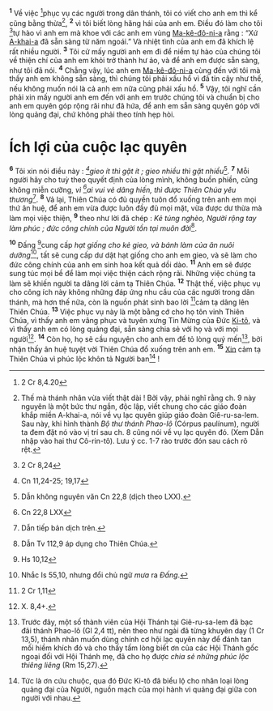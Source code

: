 <sup><b>1</b></sup> Về việc [^1@-d7bf16d7-16ee-4554-b052-31b413dcf413]phục vụ các người trong dân thánh, tôi có viết cho anh em thì kể cũng bằng thừa[^1-d7bf16d7-16ee-4554-b052-31b413dcf413], <sup><b>2</b></sup> vì tôi biết lòng hăng hái của anh em. Điều đó làm cho tôi [^2@-d7bf16d7-16ee-4554-b052-31b413dcf413]tự hào vì anh em mà khoe với các anh em vùng [Ma-kê-đô-ni-a]() rằng : “Xứ [A-khai-a]() đã sẵn sàng từ năm ngoái.” Và nhiệt tình của anh em đã khích lệ rất nhiều người. <sup><b>3</b></sup> Tôi cử mấy người anh em đi để niềm tự hào của chúng tôi về thiện chí của anh em khỏi trở thành hư ảo, và để anh em được sẵn sàng, như tôi đã nói. <sup><b>4</b></sup> Chẳng vậy, lúc anh em [Ma-kê-đô-ni-a]() cùng đến với tôi mà thấy anh em không sẵn sàng, thì chúng tôi phải xấu hổ vì đã tin cậy như thế, nếu không muốn nói là cả anh em nữa cũng phải xấu hổ. <sup><b>5</b></sup> Vậy, tôi nghĩ cần phải xin mấy người anh em đến với anh em trước chúng tôi và chuẩn bị cho anh em quyên góp rộng rãi như đã hứa, để anh em sẵn sàng quyên góp với lòng quảng đại, chứ không phải theo tính hẹp hòi.


# Ích lợi của cuộc lạc quyên
<sup><b>6</b></sup> Tôi xin nói điều này : *[^3@-d7bf16d7-16ee-4554-b052-31b413dcf413]gieo ít thì gặt ít ; gieo nhiều thì gặt nhiều*[^2-d7bf16d7-16ee-4554-b052-31b413dcf413]. <sup><b>7</b></sup> Mỗi người hãy cho tuỳ theo quyết định của lòng mình, không buồn phiền, cũng không miễn cưỡng, *vì [^4@-d7bf16d7-16ee-4554-b052-31b413dcf413]ai vui vẻ dâng hiến, thì được Thiên Chúa yêu thương*[^3-d7bf16d7-16ee-4554-b052-31b413dcf413]. <sup><b>8</b></sup> Vả lại, Thiên Chúa có đủ quyền tuôn đổ xuống trên anh em mọi thứ ân huệ, để anh em vừa được luôn đầy đủ mọi mặt, vừa được dư thừa mà làm mọi việc thiện, <sup><b>9</b></sup> theo như lời đã chép : *Kẻ túng nghèo, Người rộng tay làm phúc ; đức công chính của Người tồn tại muôn đời*[^4-d7bf16d7-16ee-4554-b052-31b413dcf413].

<sup><b>10</b></sup> Đấng [^5@-d7bf16d7-16ee-4554-b052-31b413dcf413]cung cấp *hạt giống cho kẻ gieo, và bánh làm của ăn nuôi dưỡng*[^5-d7bf16d7-16ee-4554-b052-31b413dcf413], tất sẽ cung cấp dư dật hạt giống cho anh em gieo, và sẽ làm cho đức công chính của anh em sinh hoa kết quả dồi dào. <sup><b>11</b></sup> Anh em sẽ được sung túc mọi bề để làm mọi việc thiện cách rộng rãi. Những việc chúng ta làm sẽ khiến người ta dâng lời cảm tạ Thiên Chúa. <sup><b>12</b></sup> Thật thế, việc phục vụ cho công ích này không những đáp ứng nhu cầu của các người trong dân thánh, mà hơn thế nữa, còn là nguồn phát sinh bao lời [^6@-d7bf16d7-16ee-4554-b052-31b413dcf413]cảm tạ dâng lên Thiên Chúa. <sup><b>13</b></sup> Việc phục vụ này là một bằng cớ cho họ tôn vinh Thiên Chúa, vì thấy anh em vâng phục và tuyên xưng Tin Mừng của Đức [Ki-tô](), và vì thấy anh em có lòng quảng đại, sẵn sàng chia sẻ với họ và với mọi người[^6-d7bf16d7-16ee-4554-b052-31b413dcf413]. <sup><b>14</b></sup> Còn họ, họ sẽ cầu nguyện cho anh em để tỏ lòng quý mến[^7-d7bf16d7-16ee-4554-b052-31b413dcf413], bởi nhận thấy ân huệ tuyệt vời Thiên Chúa đổ xuống trên anh em. <sup><b>15</b></sup> [Xin]() cảm tạ Thiên Chúa vì phúc lộc khôn tả Người ban[^8-d7bf16d7-16ee-4554-b052-31b413dcf413] !

[^1-d7bf16d7-16ee-4554-b052-31b413dcf413]: Thế mà thánh nhân vừa viết thật dài ! Bởi vậy, phải nghĩ rằng ch. 9 này nguyên là một bức thư ngắn, độc lập, viết chung cho các giáo đoàn khắp miền A-khai-a, nói về vụ lạc quyên giúp giáo đoàn Giê-ru-sa-lem. Sau này, khi hình thành *Bộ thư thánh Phao-lô* (Córpus paulínum), người ta đem đặt nó vào vị trí sau ch. 8 cũng nói về vụ lạc quyên đó. (Xem Dẫn nhập vào hai thư Cô-rin-tô). Lưu ý cc. 1-7 rào trước đón sau cách rõ rệt.
[^2-d7bf16d7-16ee-4554-b052-31b413dcf413]: Dẫn không nguyên văn Cn 22,8 (dịch theo LXX).
[^3-d7bf16d7-16ee-4554-b052-31b413dcf413]: Dẫn tiếp bản dịch trên.
[^4-d7bf16d7-16ee-4554-b052-31b413dcf413]: Dẫn Tv 112,9 áp dụng cho Thiên Chúa.
[^5-d7bf16d7-16ee-4554-b052-31b413dcf413]: Nhắc Is 55,10, nhưng đổi chủ ngữ *mưa* ra *Đấng*.
[^6-d7bf16d7-16ee-4554-b052-31b413dcf413]: X. 8,4+.
[^7-d7bf16d7-16ee-4554-b052-31b413dcf413]: Trước đây, một số thành viên của Hội Thánh tại Giê-ru-sa-lem đã bạc đãi thánh Phao-lô (Gl 2,4 tt), nên theo như ngài đã từng khuyên dạy (1 Cr 13,5), thánh nhân muốn dùng chính cơ hội lạc quyên này để đánh tan mối hiềm khích đó và cho thấy tấm lòng biết ơn của các Hội Thánh gốc ngoại đối với Hội Thánh mẹ, đã cho họ được *chia sẻ những phúc lộc thiêng liêng* (Rm 15,27).
[^8-d7bf16d7-16ee-4554-b052-31b413dcf413]: Tức là ơn cứu chuộc, qua đó Đức Ki-tô đã biểu lộ cho nhân loại lòng quảng đại của Người, nguồn mạch của mọi hành vi quảng đại giữa con người với nhau.
[^1@-d7bf16d7-16ee-4554-b052-31b413dcf413]: 2 Cr 8,4.20
[^2@-d7bf16d7-16ee-4554-b052-31b413dcf413]: 2 Cr 8,24
[^3@-d7bf16d7-16ee-4554-b052-31b413dcf413]: Cn 11,24-25; 19,17
[^4@-d7bf16d7-16ee-4554-b052-31b413dcf413]: Cn 22,8 LXX
[^5@-d7bf16d7-16ee-4554-b052-31b413dcf413]: Hs 10,12
[^6@-d7bf16d7-16ee-4554-b052-31b413dcf413]: 2 Cr 1,11